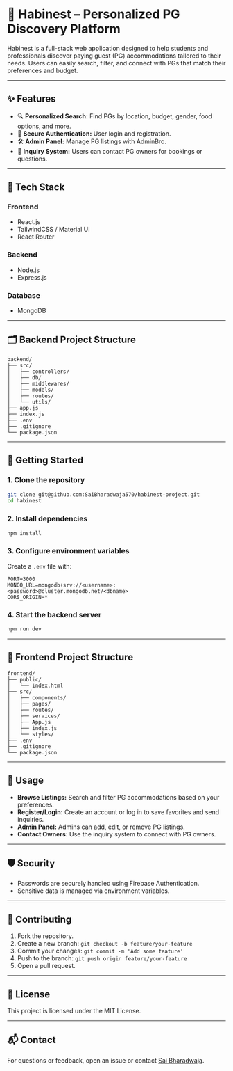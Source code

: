 # 🏡 Habinest – Personalized PG Discovery Platform

Habinest is a full-stack web application designed to help students and professionals discover paying guest (PG) accommodations tailored to their needs. Users can easily search, filter, and connect with PGs that match their preferences and budget.

---

## ✨ Features

- 🔍 **Personalized Search:** Find PGs by location, budget, gender, food options, and more.
- 🔐 **Secure Authentication:** User login and registration.
- 🛠️ **Admin Panel:** Manage PG listings with AdminBro.
- 💬 **Inquiry System:** Users can contact PG owners for bookings or questions.

---

## 🧱 Tech Stack

### Frontend
- React.js
- TailwindCSS / Material UI
- React Router

### Backend
- Node.js
- Express.js

### Database
- MongoDB

---

## 🗂️ Backend Project Structure

```
backend/
├── src/
│   ├── controllers/
│   ├── db/
│   ├── middlewares/
│   ├── models/
│   ├── routes/
│   └── utils/
├── app.js
├── index.js
├── .env
├── .gitignore
└── package.json
```

---

## 🚀 Getting Started

### 1. Clone the repository

```bash
git clone git@github.com:SaiBharadwaja570/habinest-project.git
cd habinest
```

### 2. Install dependencies

```bash
npm install
```

### 3. Configure environment variables

Create a `.env` file with:

```env
PORT=3000
MONGO_URL=mongodb+srv://<username>:<password>@cluster.mongodb.net/<dbname>
CORS_ORIGIN=*
```

### 4. Start the backend server

```bash
npm run dev
```

---

## 📁 Frontend Project Structure

```
frontend/
├── public/
│   └── index.html
├── src/
│   ├── components/
│   ├── pages/
│   ├── routes/
│   ├── services/
│   ├── App.js
│   ├── index.js
│   └── styles/
├── .env
├── .gitignore
└── package.json
```

---

## 📝 Usage

- **Browse Listings:** Search and filter PG accommodations based on your preferences.
- **Register/Login:** Create an account or log in to save favorites and send inquiries.
- **Admin Panel:** Admins can add, edit, or remove PG listings.
- **Contact Owners:** Use the inquiry system to connect with PG owners.

---

## 🛡️ Security

- Passwords are securely handled using Firebase Authentication.
- Sensitive data is managed via environment variables.

---

## 🤝 Contributing

1. Fork the repository.
2. Create a new branch: `git checkout -b feature/your-feature`
3. Commit your changes: `git commit -m 'Add some feature'`
4. Push to the branch: `git push origin feature/your-feature`
5. Open a pull request.

---

## 📄 License

This project is licensed under the MIT License.

---

## 📬 Contact

For questions or feedback, open an issue or contact [Sai Bharadwaja](mailto:saibharadwaja570@gmail.com).

